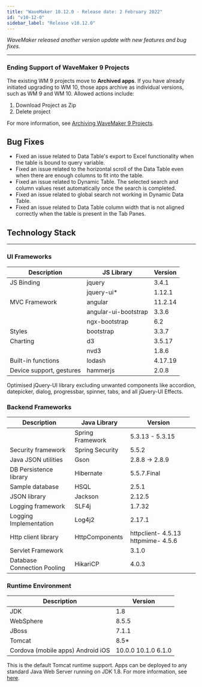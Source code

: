 ```yaml
---
title: "WaveMaker 10.12.0 - Release date: 2 February 2022"
id: "v10-12-0"
sidebar_label: "Release v10.12.0"
---
```

*WaveMaker released another version update with new features and bug fixes.*

---

### Ending Support of WaveMaker 9 Projects

The existing WM 9 projects move to **Archived apps**. If you have already initiated upgrading to WM 10, those apps archive as individual versions, such as WM 9 and WM 10. Allowed actions include:

1. Download Project as Zip
2. Delete project

For more information, see [Archiving WaveMaker 9 Projects](/learn/blog/2022/02/01/archiving-9-projects).

## Bug Fixes

- Fixed an issue related to Data Table's export to Excel functionality when the table is bound to query variable. 
- Fixed an issue related to the horizontal scroll of the Data Table even when there are enough columns to fit into the table.
- Fixed an issue related to Dynamic Table. The selected search and column values reset automatically once the search is completed.
- Fixed an issue related to global search not working in Dynamic Data Table.
- Fixed an issue related to Data Table column width that is not aligned correctly when the table is present in the Tab Panes.

## Technology Stack

---

### UI Frameworks

| Description | JS Library | Version |
| --- | --- | --- |
| JS Binding | jquery | 3.4.1 |
|  | jquery-ui* | 1.12.1 |
| MVC Framework | angular| 11.2.14 |
|  | angular-ui-bootstrap | 3.3.6 |
|  | ngx-bootstrap | 6.2 |
| Styles | bootstrap | 3.3.7 |
| Charting | d3 | 3.5.17 |
|  | nvd3 | 1.8.6 |
| Built-in functions | lodash | 4.17.19|
| Device support, gestures | hammerjs | 2.0.8 |

Optimised jQuery-UI library excluding unwanted components like accordion, datepicker, dialog, progressbar, spinner, tabs, and all jQuery-UI Effects.

### Backend Frameworks

| Description | Java Library | Version |
| --- | --- | --- |
|  | Spring Framework  <td className="versiontdbgcolor"> 5.3.13 - 5.3.15 </td>|
| Security framework | Spring Security  | 5.5.2|
| Java JSON utilities | Gson  <td className="versiontdbgcolor">  2.8.8 -> 2.8.9 </td>|
| DB Persistence library | Hibernate | 5.5.7.Final|
| Sample database | HSQL | 2.5.1|
| JSON library | Jackson  |  2.12.5|
| Logging framework | SLF4j  |1.7.32 |
| Logging Implementation | Log4j2  | 2.17.1 |
| Http client library | HttpComponents | httpclient- 4.5.13   httpmime- 4.5.6 |
| Servlet Framework |  | 3.1.0 |
|Database Connection Pooling | HikariCP | 4.0.3 |

### Runtime Environment

| Description | Version |
| --- | --- |
| JDK | 1.8 |
| WebSphere | 8.5.5 |
| JBoss | 7.1.1 |
| Tomcat | 8.5* |
| Cordova (mobile apps)   Android   iOS | 10.0.0   10.1.0    6.1.0 |

This is the default Tomcat runtime support. Apps can be deployed to any standard Java Web Server running on JDK 1.8. For more information, see [here](/learn/app-development/deployment/deployment-web-server).